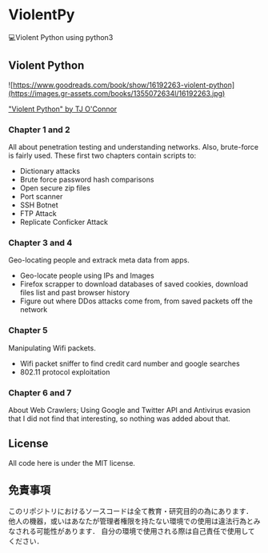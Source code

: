 # ViolentPy
💻Violent Python using python3

## Violent Python

![https://www.goodreads.com/book/show/16192263-violent-python](https://images.gr-assets.com/books/1355072634l/16192263.jpg)

["Violent Python" by TJ O'Connor](https://www.amazon.ca/Violent-Python-Cookbook-Penetration-Engineers/dp/1597499579)

 
### Chapter 1 and 2

All about penetration testing and understanding networks. Also, brute-force is fairly used. These first two chapters contain scripts to:
- Dictionary attacks
- Brute force password hash comparisons 
- Open secure zip files
- Port scanner
- SSH Botnet
- FTP Attack
- Replicate Conficker Attack

### Chapter 3 and 4

Geo-locating people and extrack meta data from apps.

- Geo-locate people using IPs and Images
- Firefox scrapper to download databases of saved cookies, download files list and past browser history
- Figure out where DDos attacks come from, from saved packets off the network

### Chapter 5
 
Manipulating Wifi packets.
- Wifi packet sniffer to find credit card number and google searches
- 802.11 protocol exploitation

### Chapter 6 and 7 

About Web Crawlers; Using Google and Twitter API and Antivirus evasion that I did not find that interesting, so nothing was added about that.


## License
All code here is under the MIT license.


## 免責事項
このリポジトリにおけるソースコードは全て教育・研究目的の為にあります．
他人の機器，或いはあなたが管理者権限を持たない環境での使用は違法行為とみなされる可能性があります．
自分の環境で使用される際は自己責任で使用してください．